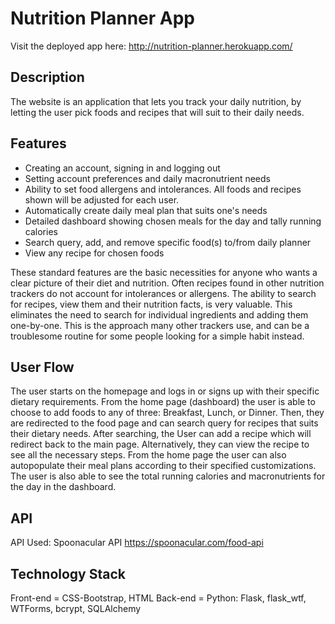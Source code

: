 # Nutrition Planner App

Visit the deployed app here: http://nutrition-planner.herokuapp.com/

## Description

The website is an application that lets you track your daily nutrition, by letting the user pick foods and recipes that will suit to their daily needs. 

## Features

- Creating an account, signing in and logging out
- Setting account preferences and daily macronutrient needs
- Ability to set food allergens and intolerances. All foods and recipes shown will be adjusted for each user.
- Automatically create daily meal plan that suits one's needs
- Detailed dashboard showing chosen meals for the day and tally running calories
- Search query, add, and remove specific food(s) to/from daily planner
- View any recipe for chosen foods

These standard features are the basic necessities for anyone who wants a clear picture of their diet and nutrition. Often recipes found in other nutrition trackers do not account for intolerances or allergens. 
The ability to search for recipes, view them and their nutrition facts, is very valuable. This eliminates the need to search for individual ingredients and adding them one-by-one. This is the approach many other trackers use, and can be a troublesome routine for some people looking for a simple habit instead. 

## User Flow

The user starts on the homepage and logs in or signs up with their specific dietary requirements. From the home page (dashboard) the user is able to choose to add foods to any of three: Breakfast, Lunch, or Dinner. Then, they are redirected to the food page and can search query for recipes that suits their dietary needs. After searching, the User can add a recipe which will redirect back to the main page. Alternatively, they can view the recipe to see all the necessary steps. 
From the home page the user can also autopopulate their meal plans according to their specified customizations. The user is also able to see the total running calories and macronutrients for the day in the dashboard.

<!-- ![alt text](https://github.com/[username]/[reponame]/blob/[branch]/image.jpg?raw=true) -->

## API

API Used: Spoonacular API
https://spoonacular.com/food-api

## Technology Stack

Front-end =  CSS-Bootstrap, HTML
Back-end = Python: Flask, flask_wtf, WTForms, bcrypt, SQLAlchemy

